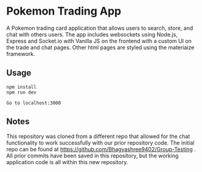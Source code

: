 # Pokemon Trading App
A Pokemon trading card application that allows users to search, store, and chat with others users. The app includes websockets using Node.js, Express and Socket.io with Vanilla JS on the frontend with a custom UI on the trade and chat pages. Other html pages are styled using the materiaize framework.

## Usage
```
npm install
npm run dev

Go to localhost:3000
```

## Notes
This repository was cloned from a different repo that allowed for the chat functionality to work successfully with our prior repository code. The initial repo can be found at https://github.com/Bhagyashree9402/Group-Testing . All prior commits have been saved in this repository, but the working application code is all within this new repository.
